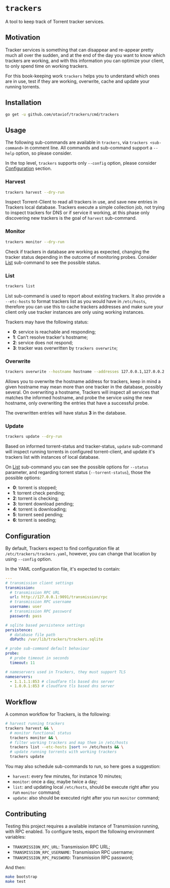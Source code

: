 # `trackers`

A tool to keep track of Torrent tracker services.

## Motivation

Tracker services is something that can disappear and re-appear pretty much all over the sudden, and
at the end of the day you want to know which trackers are working, and with this information you can
optimize your client, to only spend time on working trackers.

For this book-keeping work `trackers` helps you to understand which ones are in use, test if they
are working, overwrite, cache and update your running torrents.

## Installation

``` bash
go get -u github.com/otaviof/trackers/cmd/trackers
```

## Usage

The following sub-commands are available in `trackers`, via `trackers <sub-command>` in comment
line. All commands and sub-command support a `--help` option, so please consider.

In the top level, `trackers` supports only `--config` option, please consider
[Configuration](#configuration) section.

### Harvest

``` bash
trackers harvest --dry-run
```

Inspect Torrent-Client to read all trackers in use, and save new entries in Trackers local
database. Trackers execute a simple collection job, not trying to inspect trackers for DNS or if
service it working, at this phase only discovering new trackers is the goal of `harvest`
sub-command.

### Monitor

``` bash
trackers monitor --dry-run
```

Check if trackers in database are working as expected, changing the tracker status depending in
the outcome of monitoring probes. Consider [List](#list) sub-command to see the possible status.

### List

``` bash
trackers list
```

List sub-command is used to report about existing trackers. It also provide a `--etc-hosts` to
format trackers list as you would have in `/etc/hosts`, therefore you can use this to cache
trackers addresses and make sure your client only use tracker instances are only using working
instances.

Trackers may have the following status:
- **0**: service is reachable and responding;
- **1**: Can't resolve tracker's hostname;
- **2**: service does not respond;
- **3**: tracker was overwritten by `trackers overwrite`;

### Overwrite

``` bash
trackers overwrite --hostname hostname --addresses 127.0.0.1,127.0.0.2
```

Allows you to overwrite the hostname address for trackers, keep in mind a given hostname may mean
more than one tracker in the database, possibly several. On overwriting a hostname, Trackers will
inspect all services that matches the informed hostname, and probe the service using the new
hostname, only overwriting the entries that have a successful probe.

The overwritten entries will have status **3** in the database.

### Update

``` bash
trackers update --dry-run
```

Based on informed torrent-status and tracker-status, `update` sub-command will inspect running
torrents in configured torrent-client, and update it's trackers list with instances of local
database.

On [List](#list) sub-command you can see the possible options for `--status` parameter, and
regarding torrent status (`--torrent-status`), those the possible options:

- **0**: torrent is stopped;
- **1**: torrent check pending;
- **2**: torrent is checking;
- **3**: torrent download pending;
- **4**: torrent is downloading;
- **5**: torrent seed pending;
- **6**: torrent is seeding;

## Configuration

By default, Trackers expect to find configuration file at `/etc/trackers/trackers.yaml`, however, you
can change that location by using `--config` option.

In the YAML configuration file, it's expected to contain:

``` yaml
---
# transmission client settings
transmission:
  # transmission RPC URL
  url: http://127.0.0.1:9091/transmission/rpc
  # transmission RPC username
  username: user
  # transmission RPC password
  password: pass

# sqlite based persistence settings
persistence:
  # database file path
  dbPath: /var/lib/trackers/trackers.sqlite

# probe sub-command default behaviour
probe:
  # probe timeout in seconds
  timeout: 11

# nameservers used in Trackers, they must support TLS
nameservers:
  - 1.1.1.1:853 # cloudfare tls based dns server
  - 1.0.0.1:853 # cloudfare tls based dns server
```

## Workflow

A common workflow for Trackers, is the following:

``` bash
# harvest running trackers
trackers harvest && \
  # monitor functional status
  trackers monitor && \
  # filter working trackers and map them in /etc/hosts
  trackers list --etc-hosts |sort >> /etc/hosts && \
  # update running torrents with working trackers
  trackers update
```

You may also schedule sub-commands to run, so here goes a suggestion:

- `harvest`: every few minutes, for instance 10 minutes;
- `monitor`: once a day, maybe twice a day;
- `list`: and updating local `/etc/hosts`, should be execute right after you run `monitor` command;
- `update`: also should be executed right after you run `monitor` command;

## Contributing

Testing this project requires a available instance of Transmission running, with RPC enabled. To
configure tests, export the following environment variables:

- `TRANSMISSION_RPC_URL`: Transmission RPC URL;
- `TRANSMISSION_RPC_USERNAME`: Transmission RPC username;
- `TRANSMISSION_RPC_PASSWORD`: Transmission RPC password;

And then:

``` bash
make bootstrap
make test
```